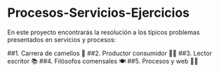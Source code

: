 # Procesos-Servicios-Ejercicios
En este proyecto encontrarás la resolución a los típicos problemas presentados en servicios y procesos:

##1. Carrera de camellos 🐫
##2. Productor consumidor 👷‍♀️
##3. Lector escritor 📚
##4. Filósofos comensales 🍽
##5. Procesos y web 👨‍💻

